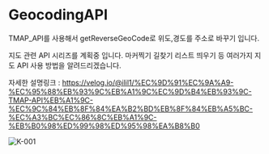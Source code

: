 # GeocodingAPI

TMAP_API를 사용해서 getReverseGeoCode로 위도,경도를 주소로 바꾸기 입니다.

지도 관련 API 시리즈를 계획중 입니다. 
마커찍기 길찾기 리스트 띄우기 등 여러가지 지도 API 사용 방법을 알려드리겠습니다.

자세한 설명링크 : https://velog.io/@ilil1/%EC%9D%91%EC%9A%A9-%EC%95%88%EB%93%9C%EB%A1%9C%EC%9D%B4%EB%93%9C-TMAP-API%EB%A1%9C-%EC%9C%84%EB%8F%84%EA%B2%BD%EB%8F%84%EB%A5%BC-%EC%A3%BC%EC%86%8C%EB%A1%9C-%EB%B0%98%ED%99%98%ED%95%98%EA%B8%B0

![K-001](https://user-images.githubusercontent.com/90826931/166114497-95983e40-e408-4e22-a06d-fa6a02c3da8d.png)
